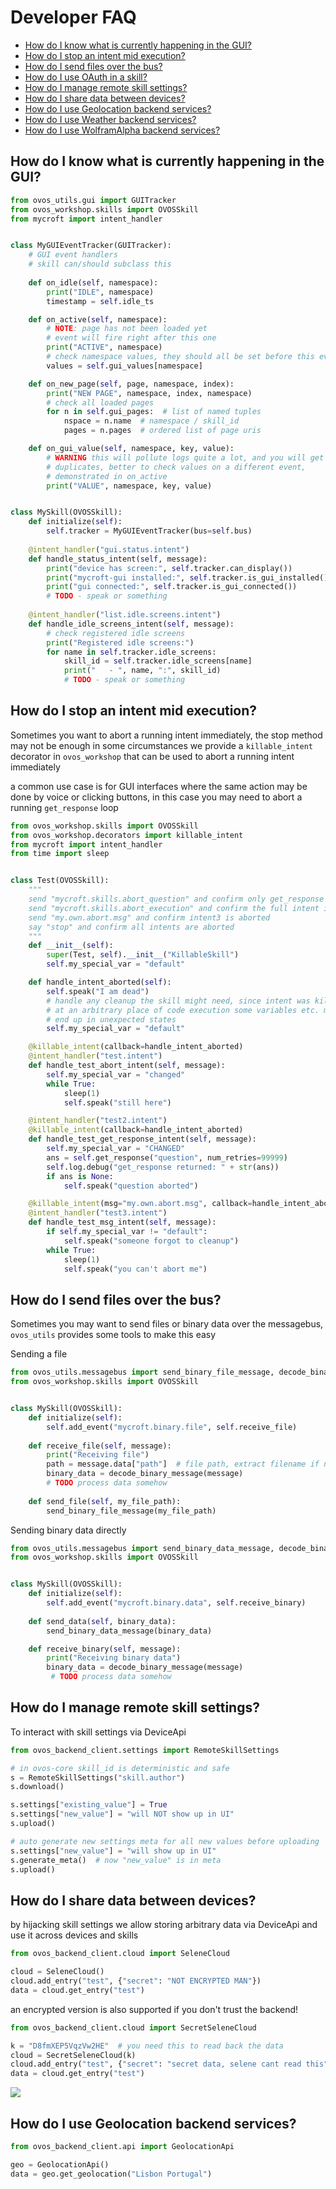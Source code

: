 # Developer FAQ

* [How do I know what is currently happening in the GUI?](#how-do-i-know-what-is-currently-happening-in-the-gui)
* [How do I stop an intent mid execution?](#how-do-i-stop-an-intent-mid-execution)
* [How do I send files over the bus?](#how-do-i-send-files-over-the-bus)
* [How do I use OAuth in a skill?](#how-do-i-use-oauth-in-a-skill)
* [How do I manage remote skill settings?](#how-do-i-manage-remote-skill-settings-)
* [How do I share data between devices?](#how-do-i-share-data-between-devices-)
* [How do I use Geolocation backend services?](#how-do-i-use-geolocation-backend-services-)
* [How do I use Weather backend services?](#how-do-i-use-weather-backend-services-)
* [How do I use WolframAlpha backend services?](#how-do-i-use-wolframalpha-backend-services-)


## How do I know what is currently happening in the GUI?

```python
from ovos_utils.gui import GUITracker
from ovos_workshop.skills import OVOSSkill
from mycroft import intent_handler


class MyGUIEventTracker(GUITracker):
    # GUI event handlers
    # skill can/should subclass this
    
    def on_idle(self, namespace):
        print("IDLE", namespace)
        timestamp = self.idle_ts

    def on_active(self, namespace):
        # NOTE: page has not been loaded yet
        # event will fire right after this one
        print("ACTIVE", namespace)
        # check namespace values, they should all be set before this event
        values = self.gui_values[namespace]

    def on_new_page(self, page, namespace, index):
        print("NEW PAGE", namespace, index, namespace)
        # check all loaded pages
        for n in self.gui_pages:  # list of named tuples
            nspace = n.name  # namespace / skill_id
            pages = n.pages  # ordered list of page uris

    def on_gui_value(self, namespace, key, value):
        # WARNING this will pollute logs quite a lot, and you will get
        # duplicates, better to check values on a different event,
        # demonstrated in on_active
        print("VALUE", namespace, key, value)


class MySkill(OVOSSkill): 
    def initialize(self):
        self.tracker = MyGUIEventTracker(bus=self.bus)
    
    @intent_handler("gui.status.intent")
    def handle_status_intent(self, message):
        print("device has screen:", self.tracker.can_display())
        print("mycroft-gui installed:", self.tracker.is_gui_installed())
        print("gui connected:", self.tracker.is_gui_connected())
        # TODO - speak or something
            
    @intent_handler("list.idle.screens.intent")
    def handle_idle_screens_intent(self, message):
        # check registered idle screens
        print("Registered idle screens:")
        for name in self.tracker.idle_screens:
            skill_id = self.tracker.idle_screens[name]
            print("   - ", name, ":", skill_id)
            # TODO - speak or something
```

## How do I stop an intent mid execution?

Sometimes you want to abort a running intent immediately, the stop method may not be enough in some circumstances
we provide a `killable_intent` decorator in `ovos_workshop` that can be used to abort a running intent immediately

a common use case is for GUI interfaces where the same action may be done by voice or clicking buttons, in this case you may need to abort a running `get_response` loop

```python
from ovos_workshop.skills import OVOSSkill
from ovos_workshop.decorators import killable_intent
from mycroft import intent_handler
from time import sleep


class Test(OVOSSkill):
    """
    send "mycroft.skills.abort_question" and confirm only get_response is aborted
    send "mycroft.skills.abort_execution" and confirm the full intent is aborted, except intent3
    send "my.own.abort.msg" and confirm intent3 is aborted
    say "stop" and confirm all intents are aborted
    """
    def __init__(self):
        super(Test, self).__init__("KillableSkill")
        self.my_special_var = "default"

    def handle_intent_aborted(self):
        self.speak("I am dead")
        # handle any cleanup the skill might need, since intent was killed
        # at an arbitrary place of code execution some variables etc. might
        # end up in unexpected states
        self.my_special_var = "default"

    @killable_intent(callback=handle_intent_aborted)
    @intent_handler("test.intent")
    def handle_test_abort_intent(self, message):
        self.my_special_var = "changed"
        while True:
            sleep(1)
            self.speak("still here")

    @intent_handler("test2.intent")
    @killable_intent(callback=handle_intent_aborted)
    def handle_test_get_response_intent(self, message):
        self.my_special_var = "CHANGED"
        ans = self.get_response("question", num_retries=99999)
        self.log.debug("get_response returned: " + str(ans))
        if ans is None:
            self.speak("question aborted")

    @killable_intent(msg="my.own.abort.msg", callback=handle_intent_aborted)
    @intent_handler("test3.intent")
    def handle_test_msg_intent(self, message):
        if self.my_special_var != "default":
            self.speak("someone forgot to cleanup")
        while True:
            sleep(1)
            self.speak("you can't abort me")
```

## How do I send files over the bus?

Sometimes you may want to send files or binary data over the messagebus, `ovos_utils` provides some tools to make this easy

Sending a file
```python
from ovos_utils.messagebus import send_binary_file_message, decode_binary_message
from ovos_workshop.skills import OVOSSkill


class MySkill(OVOSSkill): 
    def initialize(self):
        self.add_event("mycroft.binary.file", self.receive_file)
    
    def receive_file(self, message):
        print("Receiving file")
        path = message.data["path"]  # file path, extract filename if needed
        binary_data = decode_binary_message(message)
        # TODO process data somehow
        
    def send_file(self, my_file_path):
        send_binary_file_message(my_file_path)
```

Sending binary data directly
```python
from ovos_utils.messagebus import send_binary_data_message, decode_binary_message
from ovos_workshop.skills import OVOSSkill


class MySkill(OVOSSkill):
    def initialize(self):
        self.add_event("mycroft.binary.data", self.receive_binary)
    
    def send_data(self, binary_data):
        send_binary_data_message(binary_data)

    def receive_binary(self, message):
        print("Receiving binary data")
        binary_data = decode_binary_message(message)
         # TODO process data somehow
```

## How do I manage remote skill settings?

To interact with skill settings via DeviceApi

```python
from ovos_backend_client.settings import RemoteSkillSettings

# in ovos-core skill_id is deterministic and safe
s = RemoteSkillSettings("skill.author")
s.download()

s.settings["existing_value"] = True
s.settings["new_value"] = "will NOT show up in UI"
s.upload()

# auto generate new settings meta for all new values before uploading
s.settings["new_value"] = "will show up in UI"
s.generate_meta()  # now "new_value" is in meta
s.upload()


```

## How do I share data between devices?

by hijacking skill settings we allow storing arbitrary data via DeviceApi and use it across devices and skills

```python
from ovos_backend_client.cloud import SeleneCloud

cloud = SeleneCloud()
cloud.add_entry("test", {"secret": "NOT ENCRYPTED MAN"})
data = cloud.get_entry("test")
```

an encrypted version is also supported if you don't trust the backend!

```python
from ovos_backend_client.cloud import SecretSeleneCloud

k = "D8fmXEP5VqzVw2HE"  # you need this to read back the data
cloud = SecretSeleneCloud(k)
cloud.add_entry("test", {"secret": "secret data, selene cant read this"})
data = cloud.get_entry("test")
```

![](https://matrix-client.matrix.org/_matrix/media/r0/download/matrix.org/SrqxZnxzRNSqJaydKGRQCFKo)

## How do I use Geolocation backend services?

```python
from ovos_backend_client.api import GeolocationApi

geo = GeolocationApi()
data = geo.get_geolocation("Lisbon Portugal")
```
